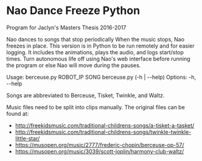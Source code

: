 # Nao Dance Freeze Python

Program for Jaclyn's Masters Thesis 2016-2017

Nao dances to songs that stop periodically When the music stops, Nao freezes in place. This version is in Python to be run remotely and for easier logging. It includes the animations, plays the audio, and logs start/stop times. Turn autonomous life off using Nao's web interface before running the program or else Nao will move during the pauses.

Usage: berceuse.py ROBOT_IP SONG berceuse.py (-h | --help) Options: -h, --help

Songs are abbreviated to Berceuse, Tisket, Twinkle, and Waltz.

Music files need to be split into clips manually. The original files can be found at:

- <http://freekidsmusic.com/traditional-childrens-songs/a-tisket-a-tasket/>
- <http://freekidsmusic.com/traditional-childrens-songs/twinkle-twinkle-little-star/>
- <https://musopen.org/music/2777/frederic-chopin/berceuse-op-57/>
- <https://musopen.org/music/3039/scott-joplin/harmony-club-waltz/>
